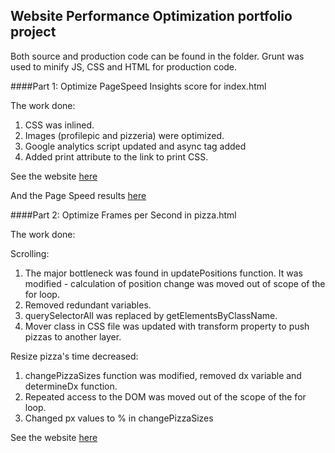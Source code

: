 ## Website Performance Optimization portfolio project

Both source and production code can be found in the folder.
Grunt was used to minify JS, CSS and HTML for production code.

####Part 1: Optimize PageSpeed Insights score for index.html

The work done:

1. CSS was inlined.
2. Images (profilepic and pizzeria) were optimized.
3. Google analytics script updated and async tag added
4. Added print attribute to the link to print CSS.

See the website [here](http://aviun.github.io/frontend-nanodegree-mobile-portfolio/dist)

And the Page Speed results [here](https://developers.google.com/speed/pagespeed/insights/?url=http%3A%2F%2Faviun.github.io%2Ffrontend-nanodegree-mobile-portfolio%2Fdist)

####Part 2: Optimize Frames per Second in pizza.html

The work done:

Scrolling: 

1. The major bottleneck was found in updatePositions function. It was modified - calculation of position change was moved out of scope of the for loop.
2. Removed redundant variables.
3. querySelectorAll was replaced by getElementsByClassName.
4. Mover class in CSS file was updated with transform property to push pizzas to another layer.

Resize pizza's time decreased:

1. changePizzaSizes function was modified, removed dx variable and determineDx function.
2. Repeated access to the DOM was moved out of the scope of the for loop.
3. Changed px values to % in changePizzaSizes

See the website [here](http://aviun.github.io/frontend-nanodegree-mobile-portfolio/dist/views/pizza.html)
